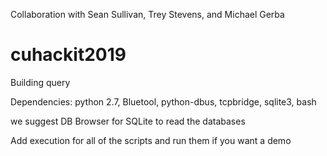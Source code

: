 Collaboration with Sean Sullivan, Trey Stevens, and Michael Gerba

# cuhackit2019
Building query

Dependencies:
  python 2.7, Bluetool, python-dbus, tcpbridge, sqlite3, bash
  
we suggest DB Browser for SQLite to read the databases

Add execution for all of the scripts and run them if you want a demo
